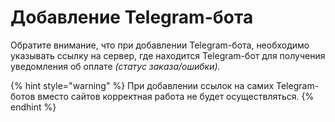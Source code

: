 # Добавление Telegram-бота

Обратите внимание, что при добавлении Telegram-бота, необходимо указывать ссылку на сервер, где находится Telegram-бот для получения уведомления об оплате _(статус заказа/ошибки)._&#x20;

{% hint style="warning" %}
При добавлении ссылок на самих Telegram-ботов вместо сайтов корректная работа не будет осуществляться. &#x20;
{% endhint %}
